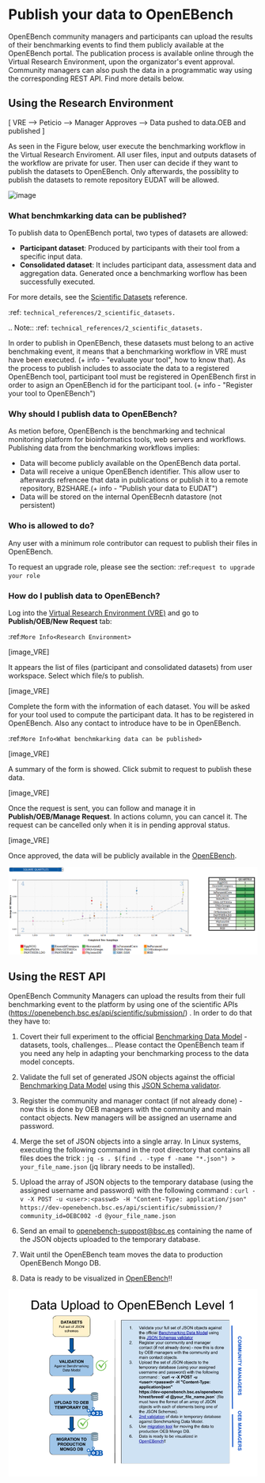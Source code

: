 # Publish your data to OpenEBench

OpenEBench community managers and participants can upload the results of their benchmarking events to find them publicly available at the OpenEBench portal. The publication process is available online through the Virtual Research Environment, upon the organizator's event approval. Community managers can also push the data in a programmatic way using the corresponding REST API. Find more details below.

## Using the Research Environment

[ VRE --> Peticio --> Manager Approves --> Data pushed to data.OEB  and published ]

As seen in the Figure below, user execute the benchmarking workflow in the Virtual Research Enviroment. All user files, input and outputs datasets of the workflow are private for user. 
Then user can decide if they want to publish the datasets to OpenEBench. Only afterwards, the possiblity to publish the datasets to remote repository EUDAT will be allowed.

![image](https://user-images.githubusercontent.com/63742994/114692939-650c9a00-9d19-11eb-99be-f89379708322.png)


### What benchmkarking data can be published?
To publish data to OpenEBench portal, two types of datasets are allowed:
- **Participant dataset**: Produced by participants with their tool from a specific input data.
- **Consolidated dataset**: It includes participant data, assessment data and aggregation data. Generated once a benchmarking worflow has been successfully executed.

For more details, see the [Scientific Datasets](https://openebench.readthedocs.io/en/dev/technical_references/2_scientific_datasets.html#datasets-types-and-cross-references) reference.

:ref: `technical_references/2_scientific_datasets.`

.. Note::
:ref: `technical_references/2_scientific_datasets.`


In order to publish in OpenEBench, these datasets must belong to an active benchmaking event, it means that a benchmarking workflow in VRE must have been executed. (+ info - "evaluate your tool", how to know that).
As the process to publish includes to associate the data to a registered OpenEBench tool, participant tool must be registered in OpenEBench first in order to asign an OpenEBench id for the participant tool. 
(+ info - "Register your tool to OpenEBench")

### Why should I publish data to OpenEBench?
As metion before, OpenEBench is the benchmarking and technical monitoring platform for bioinformatics tools, web servers and workflows. Publishing data from the  benchmarking workflows implies:
- Data will become publicly available on the OpenEBench data portal.
- Data will receive a unique OpenEBench identifier. This allow user to afterwards refrencee that data in publications or publish it to a remote repository, B2SHARE.(+ info - "Publish your data to EUDAT")
- Data will be stored on the internal OpenEBecnh datastore (not persistent)

### Who is allowed to do?
Any user with a minimum role contributor can request to publish their files in OpenEBench. 

To request an upgrade role, please see the section: :ref:`request to upgrade your role`

### How do I publish data to OpenEBench?
Log into the [Virtual Research Environment (VRE)](https://openebench.bsc.es/vre) and go to **Publish/OEB/New Request** tab:

:ref:`More Info<Research Environment>`

[image_VRE]

It appears the list of files (participant and consolidated datasets) from user workspace. Select which file/s to publish.

[image_VRE]


Complete the form with the information of each dataset. You will be asked for your tool used to compute the participant data. It has to be registered in OpenEBench. Also any contact to introduce have to be in OpenEBench.

:ref:`More Info<What benchmkarking data can be published>`


[image_VRE]

A summary of the form is showed. Click submit to request to publish these data. 

[image_VRE]

Once the request is sent, you can follow and manage it in **Publish/OEB/Manage Request**. In actions column, you can cancel it.
The request can be cancelled only when it is in pending approval status. 

[image_VRE]

Once approved, the data will be publicly available in the [OpenEBench](https://openebench.bsc.es).

![1](../../media/image22.png)

## Using the REST API

OpenEBench Community Managers can upload the results from their full benchmarking event to the platform by using one of the scientific APIs 
(https://openebench.bsc.es/api/scientific/submission/) . In order to do that they have to:

1.  Covert their full experiment to the official [Benchmarking Data Model](#benchmarking-data-model) - datasets, tools, challenges... Please contact the OpenEBench team if you need any help in adapting your benchmarking process to the data model concepts.

2.  Validate the full set of generated JSON objects against the official [Benchmarking Data Model](#benchmarking-data-model) using this [JSON Schema validator](https://github.com/inab/extended-json-schema-validators).

3.  Register the community and manager contact (if not already done) - now this is done by OEB managers with the community and main contact objects. New managers will be assigned an username and password.

4.  Merge the set of JSON objects into a single array. In Linux systems, executing the following command in the root directory that contains all files does the trick : `jq -s . $(find . -type f -name "*.json") > your_file_name.json` (jq library needs to be installed).

5.  Upload the array of JSON objects to the temporary database (using the assigned username and password) with the following command : `curl -v -X POST -u <user>:<passwd> -H "Content-Type: application/json" https://dev-openebench.bsc.es/api/scientific/submission/?community_id=OEBC002 -d @your_file_name.json`

6.  Send an email to openebench-suppost@bsc.es containing the name of the JSON objects uploaded to the temporary database.

7.  Wait until the OpenEBench team moves the data to production OpenEBench Mongo DB.

8.  Data is ready to be visualized in [OpenEBench](https://dev-openebench.bsc.es/)!!

![3](../../media/image8.png)
